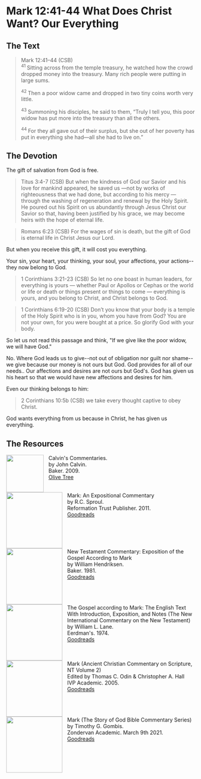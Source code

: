 # Mark 12:41-44 What Does Christ Want? Our Everything

## The Text

>Mark 12:41–44 (CSB)  
><sup> 41 </sup> Sitting across from the temple treasury, he watched how the crowd dropped money into the treasury. Many rich people were putting in large sums. 
>
><sup> 42 </sup> Then a poor widow came and dropped in two tiny coins worth very little. 
>
><sup> 43 </sup> Summoning his disciples, he said to them, “Truly I tell you, this poor widow has put more into the treasury than all the others. 
>
><sup> 44 </sup> For they all gave out of their surplus, but she out of her poverty has put in everything she had—all she had to live on.”

## The Devotion

The gift of salvation from God is free.

>Titus 3:4-7 (CSB) But when the kindness of God our Savior and his love for mankind appeared, he saved us —not by works of righteousness that we had done, but according to his mercy — through the washing of regeneration and renewal by the Holy Spirit. He poured out his Spirit on us abundantly through Jesus Christ our Savior so that, having been justified by his grace, we may become heirs with the hope of eternal life.

>Romans 6:23 (CSB) For the wages of sin is death, but the gift of God is eternal life in Christ Jesus our Lord.

But when you receive this gift, it will cost you everything.

Your sin, your heart, your thinking, your soul, your affections, your actions--they now belong to God.

>1 Corinthians 3:21-23 (CSB) So let no one boast in human leaders, for everything is yours — whether Paul or Apollos or Cephas or the world or life or death or things present or things to come — everything is yours, and you belong to Christ, and Christ belongs to God.

>1 Corinthians 6:19-20 (CSB) Don’t you know that your body is a temple of the Holy Spirit who is in you, whom you have from God? You are not your own, for you were bought at a price. So glorify God with your body.

So let us not read this passage and think, "If we give like the poor widow, we will have God."

No. Where God leads us to give--not out of obligation nor guilt nor shame--we give because our money is not ours but God. God provides for all of our needs.. Our affections and desires are not ours but God's. God has given us his heart so that we would have new affections and desires for him. 

Even our thinking belongs to him:

>2 Corinthians 10:5b (CSB) we take every thought captive to obey Christ.

God wants everything from us because in Christ, he has given us everything.

## The Resources

<p style="clear:both;">

<img src="/images/commentary-calvin-set-portrait.jpg" align="left" width="100" style="padding-right: 10px" />Calvin's Commentaries.  
by John Calvin.  
Baker. 2009.  
[Olive Tree](https://www.olivetree.com/store/product.php?productid=17517)

<p style="clear:both;">

<img src="/images/commentary-mark-sproul.jpg" align="left" width="150" style="padding-right: 10px" />Mark: An Expositional Commentary  
by R.C. Sproul.  
Reformation Trust Publisher. 2011.  
[Goodreads](https://www.goodreads.com/book/show/13329901-mark?ac=1&from_search=true&qid=AjPCOwNAXj&rank=1)

<p style="clear:both;">

<img src="/images/commentary-mark-hendriksen.jpg" align="left" width="150" style="padding-right: 10px" />New Testament Commentary: Exposition of the Gospel According to Mark  
by William Hendriksen.  
Baker. 1981.  
[Goodreads](https://www.goodreads.com/book/show/2365098.Mark)

<p style="clear:both;">

<img src="/images/commentary-mark-lane.jpg" align="left" width="150" style="padding-right: 10px" />The Gospel according to Mark: The English Text With Introduction, Exposition, and Notes (The New International Commentary on the New Testament)  
by William L. Lane.  
Eerdman's. 1974.  
[Goodreads](https://www.goodreads.com/book/show/978619.The_Gospel_of_Mark?from_search=true&from_srp=true&qid=UOUMUiJ7z4&rank=2)

<p style="clear:both;">

<img src="/images/commentary-mark-oden.jpg" align="left" width="150" style="padding-right: 10px" />Mark (Ancient Christian Commentary on Scripture, NT Volume 2)  
Edited by Thomas C. Odin & Christopher A. Hall  
IVP Academic. 2005.  
[Goodreads](https://www.goodreads.com/book/show/33015669-mark)

<p style="clear:both;">

<img src="/images/commentary-mark-gombis.jpg" align="left" width="150" style="padding-right: 10px" />Mark (The Story of God Bible Commentary Series)  
by Timothy G. Gombis.   
Zondervan Academic. March 9th 2021.  
[Goodreads](https://www.goodreads.com/book/show/54287613-mark)

<p style="clear:both;">
